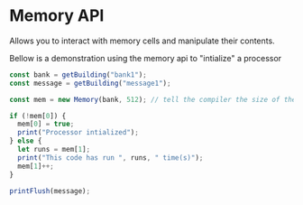 # Memory API

Allows you to interact with memory cells and manipulate their contents.

Bellow is a demonstration using the memory api to "intialize" a processor

```js
const bank = getBuilding("bank1");
const message = getBuilding("message1");

const mem = new Memory(bank, 512); // tell the compiler the size of the memory unit. 64 by default

if (!mem[0]) {
  mem[0] = true;
  print("Processor intialized");
} else {
  let runs = mem[1];
  print("This code has run ", runs, " time(s)");
  mem[1]++;
}

printFlush(message);
```
